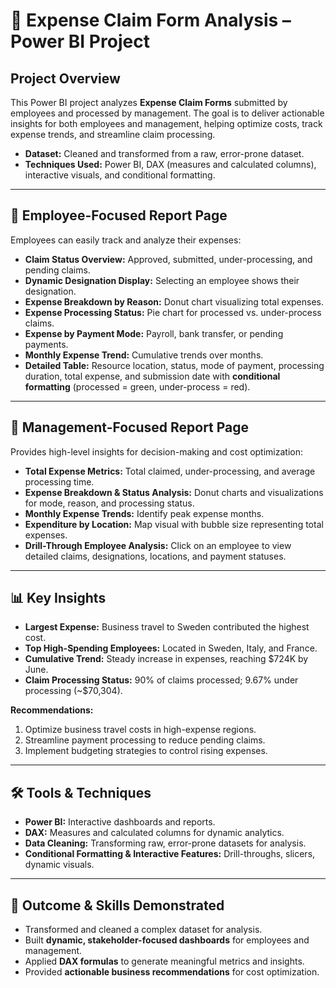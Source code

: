 # 💼 Expense Claim Form Analysis – Power BI Project

## Project Overview
This Power BI project analyzes **Expense Claim Forms** submitted by employees and processed by management. The goal is to deliver actionable insights for both employees and management, helping optimize costs, track expense trends, and streamline claim processing.

- **Dataset:** Cleaned and transformed from a raw, error-prone dataset.
- **Techniques Used:** Power BI, DAX (measures and calculated columns), interactive visuals, and conditional formatting.

---

## 🔹 Employee-Focused Report Page
Employees can easily track and analyze their expenses:

- **Claim Status Overview:** Approved, submitted, under-processing, and pending claims.
- **Dynamic Designation Display:** Selecting an employee shows their designation.
- **Expense Breakdown by Reason:** Donut chart visualizing total expenses.
- **Expense Processing Status:** Pie chart for processed vs. under-process claims.
- **Expense by Payment Mode:** Payroll, bank transfer, or pending payments.
- **Monthly Expense Trend:** Cumulative trends over months.
- **Detailed Table:** Resource location, status, mode of payment, processing duration, total expense, and submission date with **conditional formatting** (processed = green, under-process = red).

---

## 🔹 Management-Focused Report Page
Provides high-level insights for decision-making and cost optimization:

- **Total Expense Metrics:** Total claimed, under-processing, and average processing time.
- **Expense Breakdown & Status Analysis:** Donut charts and visualizations for mode, reason, and processing status.
- **Monthly Expense Trends:** Identify peak expense months.
- **Expenditure by Location:** Map visual with bubble size representing total expenses.
- **Drill-Through Employee Analysis:** Click on an employee to view detailed claims, designations, locations, and payment statuses.

---

## 📊 Key Insights
- **Largest Expense:** Business travel to Sweden contributed the highest cost.
- **Top High-Spending Employees:** Located in Sweden, Italy, and France.
- **Cumulative Trend:** Steady increase in expenses, reaching $724K by June.
- **Claim Processing Status:** 90% of claims processed; 9.67% under processing (~$70,304).

**Recommendations:**
1. Optimize business travel costs in high-expense regions.
2. Streamline payment processing to reduce pending claims.
3. Implement budgeting strategies to control rising expenses.

---

## 🛠️ Tools & Techniques
- **Power BI:** Interactive dashboards and reports.
- **DAX:** Measures and calculated columns for dynamic analytics.
- **Data Cleaning:** Transforming raw, error-prone datasets for analysis.
- **Conditional Formatting & Interactive Features:** Drill-throughs, slicers, dynamic visuals.

---

## 🎯 Outcome & Skills Demonstrated
- Transformed and cleaned a complex dataset for analysis.
- Built **dynamic, stakeholder-focused dashboards** for employees and management.
- Applied **DAX formulas** to generate meaningful metrics and insights.
- Provided **actionable business recommendations** for cost optimization.
